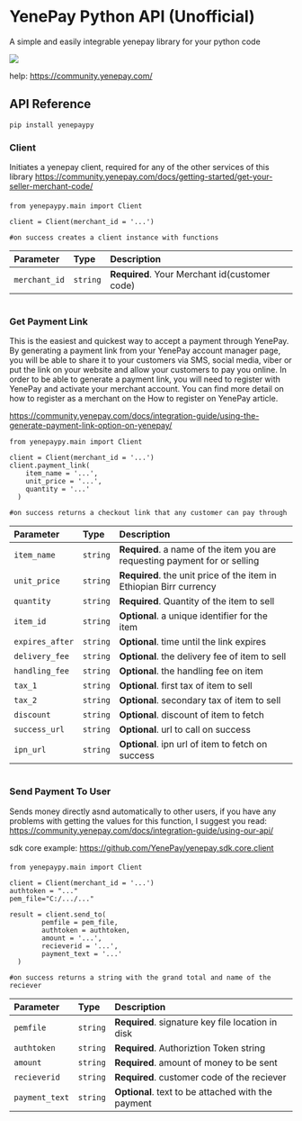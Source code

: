 
# YenePay Python API (Unofficial)

A simple and easily integrable yenepay library for your python code

![](https://yenepay.com/images/logo.png "")

help: https://community.yenepay.com/
## API Reference
```
pip install yenepaypy
```
### Client
Initiates a yenepay client, required for any of the other services of this library
https://community.yenepay.com/docs/getting-started/get-your-seller-merchant-code/
####
```
from yenepaypy.main import Client

client = Client(merchant_id = '...')

#on success creates a client instance with functions
```


| Parameter | Type     | Description                |
| :-------- | :------- | :------------------------- |
| `merchant_id` | `string` | **Required**. Your Merchant id(customer code) |

# 
### Get Payment Link

This is the easiest and quickest way to accept a payment through YenePay. By generating a payment link from your YenePay account manager page, you will be able to share it to your customers via SMS, social media, viber or put the link on your website and allow your customers to pay you online. In order to be able to generate a payment link, you will need to register with YenePay and activate your merchant account. You can find more detail on how to register as a merchant on the How to register on YenePay article.

https://community.yenepay.com/docs/integration-guide/using-the-generate-payment-link-option-on-yenepay/

```
from yenepaypy.main import Client

client = Client(merchant_id = '...')
client.payment_link(
	item_name = '...',
	unit_price = '...',
	quantity = '...'
  )
 
#on success returns a checkout link that any customer can pay through
```
| Parameter | Type     | Description                       |
| :-------- | :------- | :-------------------------------- |
| `item_name`      | `string` | **Required**. a name of the item you are requesting payment for or selling|
| `unit_price`      | `string` | **Required**. the unit price of the item in Ethiopian Birr currency |
| `quantity`      | `string` | **Required**. Quantity of the item to sell|
| `item_id`      | `string` | **Optional**. a unique identifier for the item |
| `expires_after`      | `string` | **Optional**. time until the link expires|
| `delivery_fee`      | `string` | **Optional**. the delivery fee of item to sell|
| `handling_fee`      | `string` | **Optional**. the handling fee on item |
| `tax_1`      | `string` | **Optional**. first tax of item to sell |
| `tax_2`      | `string` | **Optional**. secondary tax of item to sell |
| `discount`      | `string` | **Optional**. discount of item to fetch |
| `success_url`      | `string` | **Optional**. url to call on success|
| `ipn_url`      | `string` | **Optional**. ipn url of item to fetch on success |

# 
### Send Payment To User
Sends money directly asnd automatically to other users, if you have any problems with getting the values for this function, I suggest you read: https://community.yenepay.com/docs/integration-guide/using-our-api/

sdk core example:
https://github.com/YenePay/yenepay.sdk.core.client
####
```
from yenepaypy.main import Client

client = Client(merchant_id = '...')
authtoken = "..."
pem_file="C:/.../..." 

result = client.send_to(
        pemfile = pem_file,
        authtoken = authtoken,
        amount = '...',
        recieverid = '...',
        payment_text = '...'
  )
    
#on success returns a string with the grand total and name of the reciever 
```

| Parameter | Type     | Description                       |
| :-------- | :------- | :-------------------------------- |
| `pemfile `      | `string` | **Required**. signature key file location in disk |
| `authtoken`      | `string` | **Required**. Authoriztion Token string |
| `amount`      | `string` | **Required**. amount of money to be sent |
| `recieverid`      | `string` | **Required**. customer code of the reciever |
| `payment_text`      | `string` | **Optional**. text to be attached with the payment |
